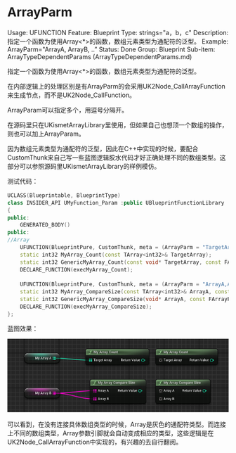 # ArrayParm

Usage: UFUNCTION
Feature: Blueprint
Type: strings="a，b，c"
Description: 指定一个函数为使用Array<*>的函数，数组元素类型为通配符的泛型。
Example: ArrayParm="ArrayA, ArrayB, ..”
Status: Done
Group: Blueprint
Sub-item: ArrayTypeDependentParams (ArrayTypeDependentParams.md)

指定一个函数为使用Array<*>的函数，数组元素类型为通配符的泛型。

在内部逻辑上的处理区别是有ArrayParm的会采用UK2Node_CallArrayFunction来生成节点，而不是UK2Node_CallFunction。

ArrayParam可以指定多个，用逗号分隔开。

在源码里只在UKismetArrayLibrary里使用，但如果自己也想顶一个数组的操作，则也可以加上ArrayParam。

因为数组元素类型为通配符的泛型，因此在C++中实现的时候，要配合CustomThunk来自己写一些蓝图逻辑胶水代码才好正确处理不同的数组类型。这部分可以参照源码里UKismetArrayLibrary的样例模仿。

测试代码：

```cpp
UCLASS(Blueprintable, BlueprintType)
class INSIDER_API UMyFunction_Param :public UBlueprintFunctionLibrary
{
public:
	GENERATED_BODY()
public:
//Array
	UFUNCTION(BlueprintPure, CustomThunk, meta = (ArrayParm = "TargetArray"))
	static int32 MyArray_Count(const TArray<int32>& TargetArray);
	static int32 GenericMyArray_Count(const void* TargetArray, const FArrayProperty* ArrayProp);
	DECLARE_FUNCTION(execMyArray_Count);

	UFUNCTION(BlueprintPure, CustomThunk, meta = (ArrayParm = "ArrayA,ArrayB", ArrayTypeDependentParams = "ArrayB"))
	static int32 MyArray_CompareSize(const TArray<int32>& ArrayA, const TArray<int32>& ArrayB);
	static int32 GenericMyArray_CompareSize(void* ArrayA, const FArrayProperty* ArrayAProp, void* ArrayB, const FArrayProperty* ArrayBProp);
	DECLARE_FUNCTION(execMyArray_CompareSize);
};
```

蓝图效果：

![Untitled](ArrayParm/Untitled.png)

可以看到，在没有连接具体数组类型的时候，Array是灰色的通配符类型。而连接上不同的数组类型，Array参数引脚就会自动变成相应的类型，这些逻辑是在UK2Node_CallArrayFunction中实现的，有兴趣的去自行翻阅。